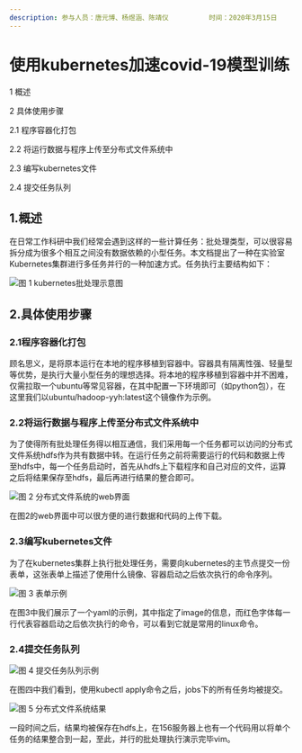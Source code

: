 ```yaml
---
description: 参与人员：唐元博、杨煜涵、陈靖仪          时间：2020年3月15日
---
```


# 使用kubernetes加速covid-19模型训练

1 概述

2 具体使用步骤

2.1 程序容器化打包

2.2 将运行数据与程序上传至分布式文件系统中

2.3 编写kubernetes文件

2.4 提交任务队列

## 1.概述

在日常工作科研中我们经常会遇到这样的一些计算任务：批处理类型，可以很容易拆分成为很多个相互之间没有数据依赖的小型任务。本文档提出了一种在实验室Kubernetes集群进行多任务并行的一种加速方式。任务执行主要结构如下：

![&#x56FE; 1 kubernetes&#x6279;&#x5904;&#x7406;&#x793A;&#x610F;&#x56FE;](../.gitbook/assets/0%20%281%29.png)

## 2.具体使用步骤

### 2.1程序容器化打包

顾名思义，是将原本运行在本地的程序移植到容器中。容器具有隔离性强、轻量型等优势，是执行大量小型任务的理想选择。将本地的程序移植到容器中并不困难，仅需拉取一个ubuntu等常见容器，在其中配置一下环境即可（如python包），在这里我们以ubuntu/hadoop-yyh:latest这个镜像作为示例。

### 2.2将运行数据与程序上传至分布式文件系统中

为了使得所有批处理任务得以相互通信，我们采用每一个任务都可以访问的分布式文件系统hdfs作为共有数据中转。在运行任务之前将需要运行的代码和数据上传至hdfs中，每一个任务启动时，首先从hdfs上下载程序和自己对应的文件，运算之后将结果保存至hdfs，最后再进行结果的整合即可。

![&#x56FE; 2 &#x5206;&#x5E03;&#x5F0F;&#x6587;&#x4EF6;&#x7CFB;&#x7EDF;&#x7684;web&#x754C;&#x9762;](../.gitbook/assets/1%20%284%29.png)

在图2的web界面中可以很方便的进行数据和代码的上传下载。

### 2.3编写kubernetes文件

为了在kubernetes集群上执行批处理任务，需要向kubernetes的主节点提交一份表单，这张表单上描述了使用什么镜像、容器启动之后依次执行的命令序列。

![&#x56FE; 3 &#x8868;&#x5355;&#x793A;&#x4F8B;](../.gitbook/assets/2%20%282%29.png)

在图3中我们展示了一个yaml的示例，其中指定了image的信息，而红色字体每一行代表容器启动之后依次执行的命令，可以看到它就是常用的linux命令。

### 2.4提交任务队列

![&#x56FE; 4 &#x63D0;&#x4EA4;&#x4EFB;&#x52A1;&#x961F;&#x5217;&#x793A;&#x4F8B;](../.gitbook/assets/3%20%281%29.png)

在图四中我们看到，使用kubectl apply命令之后，jobs下的所有任务均被提交。

![&#x56FE; 5 &#x5206;&#x5E03;&#x5F0F;&#x6587;&#x4EF6;&#x7CFB;&#x7EDF;&#x7ED3;&#x679C;](../.gitbook/assets/4%20%281%29.png)

一段时间之后，结果均被保存在hdfs上，在156服务器上也有一个代码用以将单个任务的结果整合到一起，至此，并行的批处理执行演示完毕vim。

